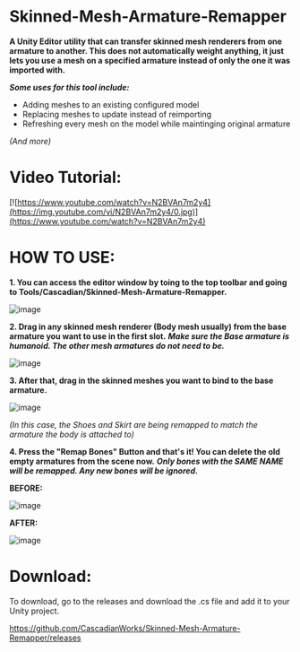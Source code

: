 # Skinned-Mesh-Armature-Remapper
**A Unity Editor utility that can transfer skinned mesh renderers from one armature to another. 
This does not automatically weight anything, it just lets you use a mesh on a specified armature instead of only the one it was imported with.**

***Some uses for this tool include:***
- Adding meshes to an existing configured model
- Replacing meshes to update instead of reimporting
- Refreshing every mesh on the model while maintinging original armature

*(And more)*

# Video Tutorial:

[![https://www.youtube.com/watch?v=N2BVAn7m2y4](https://img.youtube.com/vi/N2BVAn7m2y4/0.jpg)](https://www.youtube.com/watch?v=N2BVAn7m2y4)

# HOW TO USE:
**1. You can access the editor window by toing to the top toolbar and going to Tools/Cascadian/Skinned-Mesh-Armature-Remapper.**

![image](https://user-images.githubusercontent.com/90723146/138570521-a9e0e431-d6f8-456c-a9e0-1439e369c71d.png)

**2. Drag in any skinned mesh renderer (Body mesh usually) from the base armature you want to use in the first slot.** ***Make sure the Base armature is humanoid. The other mesh armatures do not need to be.***

![image](https://user-images.githubusercontent.com/90723146/138570540-46d97e76-2f1f-485a-bdb8-c6738298bacb.png)

**3. After that, drag in the skinned meshes you want to bind to the base armature.**

![image](https://user-images.githubusercontent.com/90723146/138570556-e541b9b6-cc01-4f53-a383-1a4bb899e21d.png)

*(In this case, the Shoes and Skirt are being remapped to match the armature the body is attached to)*

**4. Press the "Remap Bones" Button and that's it! You can delete the old empty armatures from the scene now.** ***Only bones with the SAME NAME will be remapped. Any new bones will be ignored.***

**BEFORE:**

![image](https://user-images.githubusercontent.com/90723146/138570569-d66afa7d-7e5e-48ef-b035-261811935743.png)

**AFTER:**

![image](https://user-images.githubusercontent.com/90723146/138570575-f82bccfa-2a1b-4766-8208-2723c2c29663.png)

# **Download**:
To download, go to the releases and download the .cs file and add it to your Unity project.

https://github.com/CascadianWorks/Skinned-Mesh-Armature-Remapper/releases
